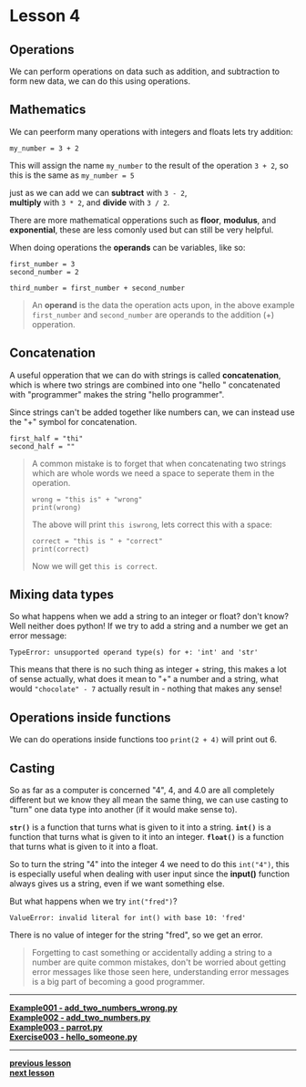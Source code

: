 # Lesson 4

## Operations

We can perform operations on data such as addition, and subtraction to form new
data, we can do this using operations.

## Mathematics

We can peerform many operations with integers and floats lets try addition:
```python3
my_number = 3 + 2
```
This will assign the name `my_number` to the result of the operation `3 + 2`, so
this is the same as `my_number = 5`

just as we can add we can **subtract** with `3 - 2`,  
**multiply** with `3 * 2`,
and **divide** with `3 / 2`.

There are more mathematical opperations such as **floor**, **modulus**, and
**exponential**, these are less comonly used but can still be very helpful.

When doing operations the **operands** can be variables, like so:
```python3
first_number = 3
second_number = 2

third_number = first_number + second_number
```
> An **operand** is the data the operation acts upon, in the above example
> `first_number` and `second_number` are operands to the addition (+)
> opperation.

## Concatenation

A useful opperation that we can do with strings is called **concatenation**,
which is where two strings are combined into one "hello " concatenated with
"programmer" makes the string "hello programmer".

Since strings can't be added together like numbers can, we can instead use the
"+" symbol for concatenation.
```python3
first_half = "thi"
second_half = ""
```
> A common mistake is to forget that when concatenating two strings which are
> whole words we need a space to seperate them in the operation.
> ```python3
> wrong = "this is" + "wrong"
> print(wrong)
>```
> The above will print `this iswrong`, lets correct this with a space:
>```python3
> correct = "this is " + "correct"
> print(correct)
>```
> Now we will get `this is correct`.

## Mixing data types

So what happens when we add a string to an integer or float?
don't know?
Well neither does python!
If we try to add a string and a number we get an error message:

`TypeError: unsupported operand type(s) for +: 'int' and 'str'`

This means that there is no such thing as integer + string, this makes a lot of
sense actually, what does it mean to "+" a number and a string, what would
`"chocolate" - 7` actually result in - nothing that makes any sense!

## Operations inside functions

We can do operations inside functions too `print(2 + 4)` will print out 6.

## Casting

So as far as a computer is concerned "4", 4, and 4.0 are all completely
different but we know they all mean the same thing, we can use casting to "turn"
one data type into another (if it would make sense to).

**`str()`** is a function that turns what is given to it into a string.
**`int()`** is a function that turns what is given to it into an integer.
**`float()`** is a function that turns what is given to it into a float.

So to turn the string "4" into the integer 4 we need to do this `int("4")`,
this is especially useful when dealing with user input since the **input()**
function always gives us a string, even if we want something else.

But what happens when we try `int("fred")`?

`ValueError: invalid literal for int() with base 10: 'fred'`

There is no value of integer for the string "fred", so we get an error.

> Forgetting to cast something or accidentally adding a string to a number are
> quite common mistakes, don't be worried about getting error messages like
> those seen here, understanding error messages is a big part of becoming a good
> programmer.

---
**[Example001 - add_two_numbers_wrong.py](../examples/add_two_numbers_wrong.py)**  
**[Example002 - add_two_numbers.py](../examples/add_two_numbers.py)**  
**[Example003 - parrot.py](../examples/parrot.py)**  
**[Exercise003 - hello_someone.py](../exercises/hello_someone.py)**  

---
**[previous lesson](./Lesson03.md)**  
**[next lesson](./Lesson05.md)**  

